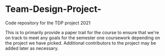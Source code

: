 # Team-Design-Project-
Code repository for the TDP project 2021

This is to primarily provide a paper trail for the course to ensure that we're on track to meet any goals for the semester one coursework depending on the project we have picked. Additional contributors to the project may be added later as necessary.
